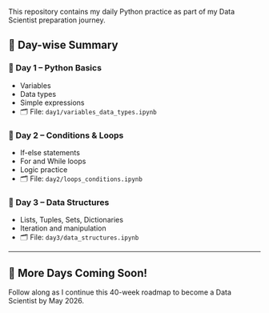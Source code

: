 

This repository contains my daily Python practice as part of my Data Scientist preparation journey.

## 📅 Day-wise Summary

### 📘 Day 1 – Python Basics
- Variables
- Data types
- Simple expressions
- 🗂️ File: `day1/variables_data_types.ipynb`

### 📘 Day 2 – Conditions & Loops
- If-else statements
- For and While loops
- Logic practice
- 🗂️ File: `day2/loops_conditions.ipynb`

### 📘 Day 3 – Data Structures
- Lists, Tuples, Sets, Dictionaries
- Iteration and manipulation
- 🗂️ File: `day3/data_structures.ipynb`

---

## 🚀 More Days Coming Soon!
Follow along as I continue this 40-week roadmap to become a Data Scientist by May 2026.
